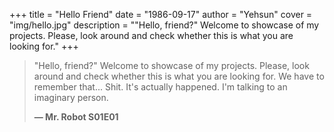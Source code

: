 +++
title = "Hello Friend"
date = "1986-09-17"
author = "Yehsun"
cover = "img/hello.jpg"
description = "\"Hello, friend?\" Welcome to showcase of my projects. Please, look around and check whether this is what you are looking for."
+++

> "Hello, friend?"
> Welcome to showcase of my projects.
> Please, look around
> and check whether this is what you are looking for.
> We have to remember that...
> Shit.
> It's actually happened.
> I'm talking to an imaginary person.
>
> **— Mr. Robot S01E01**



